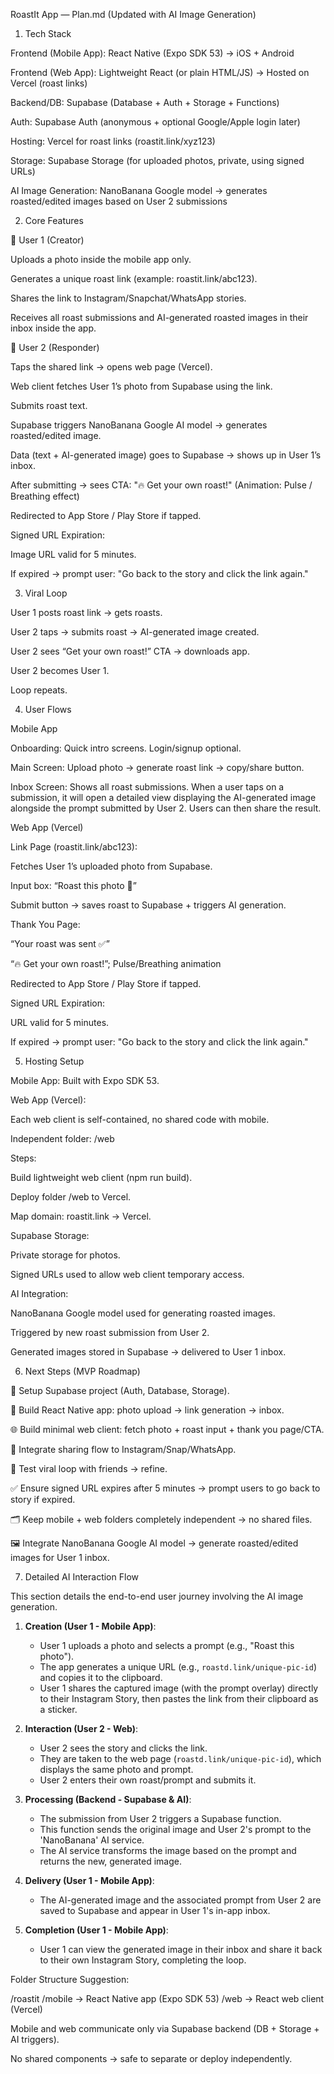 RoastIt App — Plan.md (Updated with AI Image Generation) 

1. Tech Stack 

Frontend (Mobile App): React Native (Expo SDK 53) → iOS + Android 

Frontend (Web App): Lightweight React (or plain HTML/JS) → Hosted on Vercel (roast links) 

Backend/DB: Supabase (Database + Auth + Storage + Functions) 

Auth: Supabase Auth (anonymous + optional Google/Apple login later) 

Hosting: Vercel for roast links (roastit.link/xyz123) 

Storage: Supabase Storage (for uploaded photos, private, using signed URLs) 

AI Image Generation: NanoBanana Google model → generates roasted/edited images based on User 2 submissions 

 
 

2. Core Features 

🔹 User 1 (Creator) 

Uploads a photo inside the mobile app only. 

Generates a unique roast link (example: roastit.link/abc123). 

Shares the link to Instagram/Snapchat/WhatsApp stories. 

Receives all roast submissions and AI-generated roasted images in their inbox inside the app. 

🔹 User 2 (Responder) 

Taps the shared link → opens web page (Vercel). 

Web client fetches User 1’s photo from Supabase using the link. 

Submits roast text. 

Supabase triggers NanoBanana Google AI model → generates roasted/edited image. 

Data (text + AI-generated image) goes to Supabase → shows up in User 1’s inbox. 

After submitting → sees CTA: 
"🔥 Get your own roast!" (Animation: Pulse / Breathing effect) 

Redirected to App Store / Play Store if tapped. 

Signed URL Expiration: 

Image URL valid for 5 minutes. 

If expired → prompt user: "Go back to the story and click the link again." 

 
 

3. Viral Loop 

User 1 posts roast link → gets roasts. 

User 2 taps → submits roast → AI-generated image created. 

User 2 sees “Get your own roast!” CTA → downloads app. 

User 2 becomes User 1. 

Loop repeats. 

 
 

4. User Flows 

Mobile App 

Onboarding: Quick intro screens. Login/signup optional. 

Main Screen: Upload photo → generate roast link → copy/share button. 

Inbox Screen: Shows all roast submissions. When a user taps on a submission, it will open a detailed view displaying the AI-generated image alongside the prompt submitted by User 2. Users can then share the result. 

Web App (Vercel) 

Link Page (roastit.link/abc123): 

Fetches User 1’s uploaded photo from Supabase. 

Input box: “Roast this photo 👀” 

Submit button → saves roast to Supabase + triggers AI generation. 

Thank You Page: 

“Your roast was sent ✅” 

“🔥 Get your own roast!”; Pulse/Breathing animation 

Redirected to App Store / Play Store if tapped. 

Signed URL Expiration: 

URL valid for 5 minutes. 

If expired → prompt user: "Go back to the story and click the link again." 

 
 

5. Hosting Setup 

Mobile App: Built with Expo SDK 53. 

Web App (Vercel): 

Each web client is self-contained, no shared code with mobile. 

Independent folder: /web 

Steps: 

Build lightweight web client (npm run build). 

Deploy folder /web to Vercel. 

Map domain: roastit.link → Vercel. 

Supabase Storage: 

Private storage for photos. 

Signed URLs used to allow web client temporary access. 

AI Integration: 

NanoBanana Google model used for generating roasted images. 

Triggered by new roast submission from User 2. 

Generated images stored in Supabase → delivered to User 1 inbox. 

 
 

6. Next Steps (MVP Roadmap) 

🔧 Setup Supabase project (Auth, Database, Storage). 

📱 Build React Native app: photo upload → link generation → inbox. 

🌐 Build minimal web client: fetch photo + roast input + thank you page/CTA. 

🚀 Integrate sharing flow to Instagram/Snap/WhatsApp. 

🔁 Test viral loop with friends → refine. 

✅ Ensure signed URL expires after 5 minutes → prompt users to go back to story if expired. 

🗂 Keep mobile + web folders completely independent → no shared files. 

🖼 Integrate NanoBanana Google AI model → generate roasted/edited images for User 1 inbox. 

 
 

7. Detailed AI Interaction Flow

This section details the end-to-end user journey involving the AI image generation.

1.  **Creation (User 1 - Mobile App)**:
    *   User 1 uploads a photo and selects a prompt (e.g., "Roast this photo").
    *   The app generates a unique URL (e.g., `roastd.link/unique-pic-id`) and copies it to the clipboard.
    *   User 1 shares the captured image (with the prompt overlay) directly to their Instagram Story, then pastes the link from their clipboard as a sticker.

2.  **Interaction (User 2 - Web)**:
    *   User 2 sees the story and clicks the link.
    *   They are taken to the web page (`roastd.link/unique-pic-id`), which displays the same photo and prompt.
    *   User 2 enters their own roast/prompt and submits it.

3.  **Processing (Backend - Supabase & AI)**:
    *   The submission from User 2 triggers a Supabase function.
    *   This function sends the original image and User 2's prompt to the 'NanoBanana' AI service.
    *   The AI service transforms the image based on the prompt and returns the new, generated image.

4.  **Delivery (User 1 - Mobile App)**:
    *   The AI-generated image and the associated prompt from User 2 are saved to Supabase and appear in User 1's in-app inbox.

5.  **Completion (User 1 - Mobile App)**:
    *   User 1 can view the generated image in their inbox and share it back to their own Instagram Story, completing the loop.

 
 

Folder Structure Suggestion: 

/roastit 
  /mobile      → React Native app (Expo SDK 53) 
  /web         → React web client (Vercel) 

Mobile and web communicate only via Supabase backend (DB + Storage + AI triggers). 

No shared components → safe to separate or deploy independently. 

 
 


 